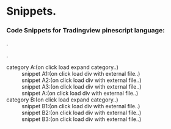 <h1><b>Snippets.</b></h1>

<h3>Code Snippets for Tradingview pinescript language:</h3>

<p>.</p>
<p>.</p>
<dl>
	<dt>category A:(on click load expand category..)</dt>
    <dd>snippet A1:(on click load div with external file..)</dd>  
    <dd>snippet A2:(on click load div with external file..)</dd>  
    <dd>snippet A3:(on click load div with external file..)</dd>  
    <dd>snippet A:(on click load div with external file..)</dd>  
  <dt>category B:(on click load expand category..)</dt>
	  <dd>snippet B1:(on click load div with external file..)</dd>
	  <dd>snippet B2:(on click load div with external file..)</dd>
	  <dd>snippet B3:(on click load div with external file..)</dd>
</dl>

